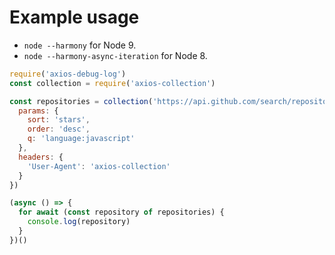 # Example usage

* `node --harmony` for Node 9.
* `node --harmony-async-iteration` for Node 8.

```js
require('axios-debug-log')
const collection = require('axios-collection')

const repositories = collection('https://api.github.com/search/repositories', {
  params: {
    sort: 'stars',
    order: 'desc',
    q: 'language:javascript'
  },
  headers: {
    'User-Agent': 'axios-collection'
  }
})

(async () => {
  for await (const repository of repositories) {
    console.log(repository)
  }
})()

```
